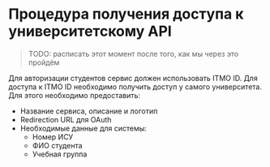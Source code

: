# Процедура получения доступа к университетскому API

> TODO: расписать этот момент после того, как мы через это пройдём

Для авторизации студентов сервис должен использовать ITMO ID. Для доступа к ITMO ID необходимо получить доступ у самого
университета. Для этого необходимо предоставить:

- Название сервиса, описание и логотип
- Redirection URL для OAuth
- Необходимые данные для системы:
    - Номер ИСУ
    - ФИО студента
    - Учебная группа
